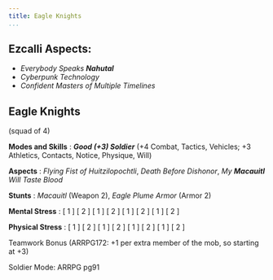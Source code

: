 ```yaml
---
title: Eagle Knights
...
```


## Ezcalli Aspects:
  * _Everybody Speaks **Nahutal**_
  * _Cyberpunk Technology_
  * _Confident Masters of Multiple Timelines_

## Eagle Knights

(squad of 4)

**Modes and Skills**
: **_Good (+3) Soldier_** (+4 Combat, Tactics, Vehicles; +3 Athletics, Contacts, Notice, Physique, Will)

**Aspects**
: _Flying Fist of Huitzilopochtli_, _Death Before Dishonor_, _My **Macauitl** Will Taste Blood_

**Stunts**
: _Macauitl_ (Weapon 2), _Eagle Plume Armor_ (Armor 2)

**Mental Stress**
: [ 1 ]  [ 2 ]  [ 1 ]  [ 2 ]  [ 1 ] [ 2 ] [ 1 ] [ 2 ]

**Physical Stress**
: [ 1 ]  [ 2 ]  [ 1 ]  [ 2 ]  [ 1 ] [ 2 ] [ 1 ] [ 2 ]

Teamwork Bonus (ARRPG172: +1 per extra member of the mob, so starting at +3)

Soldier Mode: ARRPG pg91
